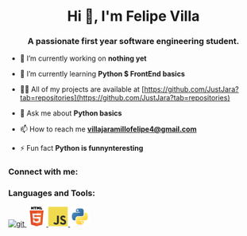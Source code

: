<h1 align="center">Hi 👋, I'm Felipe Villa</h1>
<h3 align="center">A passionate first year software engineering student.</h3>

- 🔭 I’m currently working on **nothing yet**

- 🌱 I’m currently learning **Python $ FrontEnd basics**

- 👨‍💻 All of my projects are available at [https://github.com/JustJara?tab=repositories](https://github.com/JustJara?tab=repositories)

- 💬 Ask me about **Python basics**

- 📫 How to reach me **villajaramillofelipe4@gmail.com**

- ⚡ Fun fact **Python is funnynteresting**

<h3 align="left">Connect with me:</h3>
<p align="left">
</p>

<h3 align="left">Languages and Tools:</h3>
<p align="left"> <a href="https://git-scm.com/" target="_blank" rel="noreferrer"> <img src="https://www.vectorlogo.zone/logos/git-scm/git-scm-icon.svg" alt="git" width="40" height="40"/> </a> <a href="https://www.w3.org/html/" target="_blank" rel="noreferrer"> <img src="https://raw.githubusercontent.com/devicons/devicon/master/icons/html5/html5-original-wordmark.svg" alt="html5" width="40" height="40"/> </a> <a href="https://developer.mozilla.org/en-US/docs/Web/JavaScript" target="_blank" rel="noreferrer"> <img src="https://raw.githubusercontent.com/devicons/devicon/master/icons/javascript/javascript-original.svg" alt="javascript" width="40" height="40"/> </a> <a href="https://www.python.org" target="_blank" rel="noreferrer"> <img src="https://raw.githubusercontent.com/devicons/devicon/master/icons/python/python-original.svg" alt="python" width="40" height="40"/> </a> </p>

